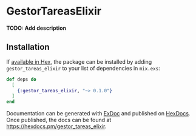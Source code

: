 # GestorTareasElixir

**TODO: Add description**

## Installation

If [available in Hex](https://hex.pm/docs/publish), the package can be installed
by adding `gestor_tareas_elixir` to your list of dependencies in `mix.exs`:

```elixir
def deps do
  [
    {:gestor_tareas_elixir, "~> 0.1.0"}
  ]
end
```

Documentation can be generated with [ExDoc](https://github.com/elixir-lang/ex_doc)
and published on [HexDocs](https://hexdocs.pm). Once published, the docs can
be found at <https://hexdocs.pm/gestor_tareas_elixir>.

